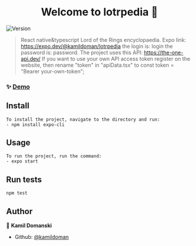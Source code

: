 <h1 align="center">Welcome to lotrpedia 👋</h1>
<p>
  <img alt="Version" src="https://img.shields.io/badge/version-1.0.0-blue.svg?cacheSeconds=2592000" />
</p>

> React native&typescript Lord of the Rings encyclopaedia. Expo link: https://expo.dev/@kamildoman/lotrpedia the login is: login the password is: password. The project uses this API: https://the-one-api.dev/
> If you want to use your own API access token register on the website, then rename "token" in "apiData.tsx" to const token = "Bearer your-own-token";

### ✨ [Demo](https://expo.dev/@kamildoman/lotrpedia)

## Install

```
To install the project, navigate to the directory and run:
- npm install expo-cli

```

## Usage

```
To run the project, run the command:
- expo start
```

## Run tests

```
npm test
```

## Author

👤 **Kamil Domanski**

- Github: [@kamildoman](https://github.com/kamildoman)
